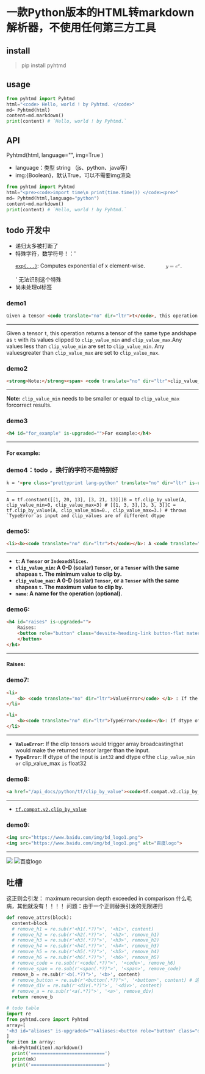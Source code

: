 # 一款Python版本的HTML转markdown解析器，不使用任何第三方工具

## install 

> pip install pyhtmd


## usage

```python
from pyhtmd import Pyhtmd
html="<code> Hello, world ! by Pyhtmd. </code>"
md= Pyhtmd(html)
content=md.markdown()
print(content) # `Hello, world ! by Pyhtmd.`
```

## API
Pyhtmd(html,
 language="",
 img=True
)

- language：类型 string （js、python、java等）
- img:{Boolean}，默认True，可以不需要img渲染
```python
from pyhtmd import Pyhtmd
html="<pre><code>import time\n print(time.time()) </code><pre>"
md= Pyhtmd(html,language="python")
content=md.markdown()
print(content) # `Hello, world ! by Pyhtmd.`
```

## todo 开发中 
- 递归太多被打断了
- 特殊字符，数学符号！：'<p><a href="https://tensorflow.google.cn/api_docs/python/tf/math/exp"><code translate="no" dir="ltr">exp(...)</code></a>: Computes exponential of x element-wise.  <span class="MathJax_Preview" style="color: inherit;"></span><span class="MathJax_SVG" id="MathJax-Element-1-Frame" tabindex="0" data-mathml="<math xmlns=&quot;http://www.w3.org/1998/Math/MathML&quot;><mi>y</mi><mo>=</mo><msup><mi>e</mi><mi>x</mi></msup></math>" role="presentation" style="font-size: 100%; display: inline-block; position: relative;"><svg xmlns:xlink="http://www.w3.org/1999/xlink" width="6.51ex" height="2.494ex" viewBox="0 -766.3 2802.9 1074" role="img" focusable="false" style="vertical-align: -0.715ex;" aria-hidden="true"><g stroke="currentColor" fill="currentColor" stroke-width="0" transform="matrix(1 0 0 -1 0 0)"><use xlink:href="#MJMATHI-79" x="0" y="0"></use><use xlink:href="#MJMAIN-3D" x="775" y="0"></use><g transform="translate(1831,0)"><use xlink:href="#MJMATHI-65" x="0" y="0"></use><use transform="scale(0.707)" xlink:href="#MJMATHI-78" x="659" y="513"></use></g></g></svg><span class="MJX_Assistive_MathML" role="presentation"><math xmlns="http://www.w3.org/1998/Math/MathML"><mi>y</mi><mo>=</mo><msup><mi>e</mi><mi>x</mi></msup></math></span></span><script type="math/tex" id="MathJax-Element-1">y = e^x</script>.</p>' 无法识别这个特殊
- 尚未处理ol标签

### demo1
```html
Given a tensor <code translate="no" dir="ltr">t</code>, this operation returns a tensor of the same type andshape as <code translate="no" dir="ltr">t</code> with its values clipped to <code translate="no" dir="ltr">clip_value_min</code> and <code translate="no" dir="ltr">clip_value_max</code>.Any values less than  <code translate="no" dir="ltr">clip_value_min</code> are set to <code translate="no" dir="ltr">clip_value_min</code>. Any valuesgreater than <code translate="no" dir="ltr">clip_value_max</code> are  set to <code translate="no" dir="ltr">clip_value_max</code>. 

```
---------------------------------------
Given a tensor `t`, this operation returns a tensor of the same type andshape as `t` with its values clipped to `clip_value_min` and `clip_value_max`.Any values less than `clip_value_min` are set to `clip_value_min`. Any valuesgreater than `clip_value_max` are set to `clip_value_max`. 

### demo2
```html
<strong>Note:</strong><span> <code translate="no" dir="ltr">clip_value_min</code> needs to be smaller or equal to <code translate="no" dir="ltr">clip_value_max</code> forcorrect results.</span>
```
---------------------------------------
**Note:** `clip_value_min` needs to be smaller or equal to `clip_value_max` forcorrect results.


### demo3

```html
<h4 id="for_example" is-upgraded="">For example:</h4>
```
---------------------------------------
#### For example:


### demo4：todo ，换行的字符不是特别好

```html
k = '<pre class="prettyprint lang-python" translate="no" dir="ltr" is-upgraded=""><code translate="no" dir="ltr">A = tf.constant([[1, 20, 13], [3, 21, 13]])B = tf.clip_by_value(A, clip_value_min=0, clip_value_max=3) # [[1, 3, 3],[3, 3, 3]]C = tf.clip_by_value(A, clip_value_min=0., clip_value_max=3.) # throws `TypeError`as input and clip_values are of different dtype</code></pre>'

```
---------------------------------------
``` 
A = tf.constant([[1, 20, 13], [3, 21, 13]])B = tf.clip_by_value(A, clip_value_min=0, clip_value_max=3) # [[1, 3, 3],[3, 3, 3]]C = tf.clip_by_value(A, clip_value_min=0., clip_value_max=3.) # throws `TypeError`as input and clip_values are of different dtype
```

### demo5:

```html
<li><b><code translate="no" dir="ltr">t</code></b>: A <code translate="no" dir="ltr">Tensor</code> or <code translate="no" dir="ltr">IndexedSlices</code>.</li><li><b><code translate="no" dir="ltr">clip_value_min</code></b>: A 0-D (scalar) <code translate="no" dir="ltr">Tensor</code>, or a <code translate="no" dir="ltr">Tensor</code> with the same shapeas <code translate="no" dir="ltr">t</code>. The minimum value to clip by.</li><li><b><code translate="no" dir="ltr">clip_value_max</code></b>: A 0-D (scalar) <code translate="no" dir="ltr">Tensor</code>, or a <code translate="no" dir="ltr">Tensor</code> with the same shapeas <code translate="no" dir="ltr">t</code>. The maximum value to clip by.</li><li><b><code translate="no" dir="ltr">name</code></b>: A name for the operation (optional).</li>

```
---------------------------------------
- **`t`: A `Tensor` or `IndexedSlices`.**
- **`clip_value_min`: A 0-D (scalar) `Tensor`, or a `Tensor` with the same shapeas `t`. The minimum value to clip by.**
- **`clip_value_max`: A 0-D (scalar) `Tensor`, or a `Tensor` with the same shapeas `t`. The maximum value to clip by.**
- **`name`: A name for the operation (optional).**

### demo6:

```html
<h4 id="raises" is-upgraded="">
    Raises:
    <button role="button" class="devsite-heading-link button-flat material-icons" title="Copy link to this section">
    </button>
</h4> 
```
---------------------------------------
#### Raises:



### demo7:

```html
<li>
	<b> <code translate="no" dir="ltr">ValueError</code> </b> : If the clip tensors would trigger array broadcastingthat would make the returned tensor larger than the input.
</li>

<li>
	<b><code translate="no" dir="ltr">TypeError</code></b>: If dtype of the input is <code translate="no" dir="ltr">int32</code> and dtype of the <code translate="no" dir="ltr">clip_value_min or</code> clip_value_max <code translate="no" dir="ltr">is</code> float32
</li> 
```
---------------------------------------
- **`ValueError`**: If the clip tensors would trigger array broadcastingthat would make the returned tensor larger than the input.
- **`TypeError`**: If dtype of the input is  `int32`  and dtype ofthe  `clip_value_min or` clip_value_max `is` float32


### demo8:


```html
<a href="/api_docs/python/tf/clip_by_value"><code>tf.compat.v2.clip_by_value</code></a>
```

---------------------------------------

- [ `tf.compat.v2.clip_by_value` ](/api_docs/python/tf/clip_by_value)


### demo9:

```html
<img src="https://www.baidu.com/img/bd_logo1.png">
<img src="https://www.baidu.com/img/bd_logo1.png" alt="百度logo">
```

---------------------------------------

 ![](https://www.baidu.com/img/bd_logo1.png)
  ![百度logo](https://www.baidu.com/img/bd_logo1.png)


  ## 吐槽

 这正则会引发： maximum recursion depth exceeded in comparison
 什么毛病，其他就没有！！！！
 问题：由于一个正则替换引发的无限递归
  ```python
  def remove_attrs(block):
    content=block
    # remove_h1 = re.sub(r'<h1(.*?)">', '<h1>', content)
    # remove_h2 = re.sub(r'<h2(.*?)">', '<h2>', remove_h1)
    # remove_h3 = re.sub(r'<h3(.*?)">', '<h3>', remove_h2)
    # remove_h4 = re.sub(r'<h4(.*?)">', '<h4>', remove_h3)
    # remove_h5 = re.sub(r'<h5(.*?)">', '<h5>', remove_h4)
    # remove_h6 = re.sub(r'<h6(.*?)">', '<h6>', remove_h5)
    # remove_code = re.sub(r'<code(.*?)">', '<code>', remove_h6)
    # remove_span = re.sub(r'<span(.*?)">', '<span>', remove_code)
    remove_b = re.sub(r'<b(.*?)">', '<b>', content)
    # remove_button = re.sub(r'<button(.*?)">', '<button>', content) # 这个就没报错，很奇怪
    # remove_div = re.sub(r'<div(.*?)">', '<div>', content)
    # remove_a = re.sub(r'<a(.*?)">', '<a>', remove_div)
    return remove_b

# todo table
import re
from pyhtmd.core import Pyhtmd
array=[
'<h3 id="aliases" is-upgraded="">Aliases:<button role="button" class="devsite-heading-link button-flat material-icons" title="Copy link to this section"></button></h3>'
]
for item in array:
    mk=Pyhtmd(item).markdown()
    print('===========================')
    print(mk)
    print('===========================')

  ```
